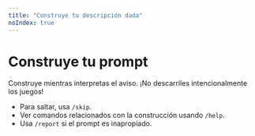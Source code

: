 ```yaml
---
title: "Construye tu descripción dada"
noIndex: true
---
```


# Construye tu prompt

Construye mientras interpretas el aviso. ¡No descarriles intencionalmente los juegos!

- Para saltar, usa `/skip`.
- Ver comandos relacionados con la construcción usando `/help`.
- Usa `/report` si el prompt es inapropiado.
